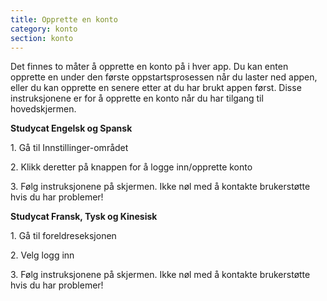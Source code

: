 ```yaml
---
title: Opprette en konto
category: konto
section: konto
---
```

Det finnes to måter å opprette en konto på i hver app. Du kan enten opprette en under den første oppstartsprosessen når du laster ned appen, eller du kan opprette en senere etter at du har brukt appen først. Disse instruksjonene er for å opprette en konto når du har tilgang til hovedskjermen.


**Studycat Engelsk og Spansk**


1\. Gå til Innstillinger-området


2\. Klikk deretter på knappen for å logge inn/opprette konto


3\. Følg instruksjonene på skjermen. Ikke nøl med å kontakte brukerstøtte hvis du har problemer!


**Studycat Fransk, Tysk og Kinesisk**


1\. Gå til foreldreseksjonen


2\. Velg logg inn


3\. Følg instruksjonene på skjermen. Ikke nøl med å kontakte brukerstøtte hvis du har problemer!